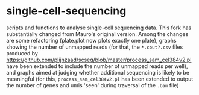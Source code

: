 # single-cell-sequencing
scripts and functions to analyse single-cell sequencing data.
This fork has substantially changed from Mauro's original version. Among the changes are some refactoring (plate.plot now plots exactly one plate), graphs showing the number of unmapped reads (for that, the `*.cout?.csv` files produced by https://github.com/plijnzaad/scseq/blob/master/process_sam_cel384v2.pl have been extended to include the number of unmapped reads per well), and graphs aimed at judging whether additional sequencing is likely to be meaningful (for this, `process_sam_cel384v2.pl` has been extended to output the number of genes and umis 'seen' during traversal of the `.bam` file)
